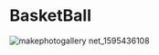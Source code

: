# BasketBall
![makephotogallery net_1595436108](https://user-images.githubusercontent.com/65699730/88204137-80ee7e00-cc68-11ea-9f20-9927596650fe.jpg)

